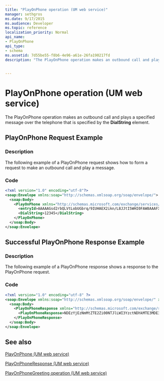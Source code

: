 ```yaml
---
title: "PlayOnPhone operation (UM web service)"
manager: sethgros
ms.date: 9/17/2015
ms.audience: Developer
ms.topic: reference
localization_priority: Normal
api_name:
- PlayOnPhone
api_type:
- schema
ms.assetid: 7d55be55-f8b6-4e96-a61e-26fa190217fd
description: "The PlayOnPhone operation makes an outbound call and plays a specified message over the telephone that is specified by the DialString element."
 
 
---
```


# PlayOnPhone operation (UM web service)

The PlayOnPhone operation makes an outbound call and plays a specified message over the telephone that is specified by the **DialString** element. 
  
## PlayOnPhone Request Example

### Description

The following example of a PlayOnPhone request shows how to form a request to make an outbound call and play a message.
  
### Code

```XML
<?xml version="1.0" encoding="utf-8"?>
<soap:Envelope xmlns:soap="http://schemas.xmlsoap.org/soap/envelope/">
  <soap:Body>
    <PlayOnPhone xmlns="http://schemas.microsoft.com/exchange/services/2006/messages">
      <entryId>AAAAAGsd2rbQLVtLobUGbrq/9IUHAEX2ikn/L8JJtI5WHI0FAW8AAAFXHhsAACxVpEl+KVVLl957wp//x6UAGAetcDUAAA==</entryId>
      <DialString>12345</DialString>
    </PlayOnPhone>
  </soap:Body>
</soap:Envelope>
```

## Successful PlayOnPhone Response Example

### Description

The following example of a PlayOnPhone response shows a response to the PlayOnPhone request.
  
### Code

```XML
<?xml version="1.0" encoding="utf-8" ?> 
<soap:Envelope xmlns:soap="http://schemas.xmlsoap.org/soap/envelope/" xmlns:xsi="http://www.w3.org/2001/XMLSchema-instance" xmlns:xsd="http://www.w3.org/2001/XMLSchema">
  <soap:Body>
    <PlayOnPhoneResponse xmlns="http://schemas.microsoft.com/exchange/services/2006/messages">
      <PlayOnPhoneResponse>NDEzYjEzNmMtZTE2Zi00NTJlLWI3YzctNDhkMTE3MDE3YjlmQGRmLWV1bS0wMS5leGNoYW5nZS5jb3JwLm1pY3Jvc29mdC5jb20=</PlayOnPhoneResponse> 
    </PlayOnPhoneResponse>
  </soap:Body>
</soap:Envelope>
```

## See also



[PlayOnPhone (UM web service)](playonphone-um-web-service.md)
  
[PlayOnPhoneResponse (UM web service)](playonphoneresponse-um-web-service.md)
  
[PlayOnPhoneGreeting operation (UM web service)](playonphonegreeting-operation-um-web-service.md)

